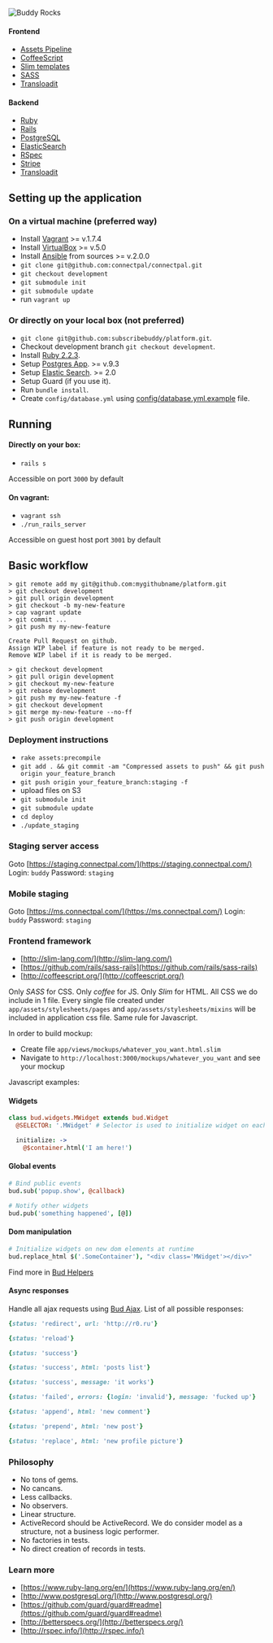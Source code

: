 ![Buddy Rocks](http://buddy-assets.s3.amazonaws.com/images/logo_github.png)
#### Frontend
- [Assets Pipeline](http://guides.rubyonrails.org/asset_pipeline.html)
- [CoffeeScript](http://coffeescript.org/)
- [Slim templates](http://slim-lang.com/)
- [SASS](https://github.com/rails/sass-rails)
- [Transloadit](https://transloadit.com)

#### Backend
- [Ruby](https://www.ruby-lang.org/en/)
- [Rails](http://guides.rubyonrails.org/)
- [PostgreSQL](www.postgresql.org)
- [ElasticSearch](https://www.elastic.co)
- [RSpec](http://rspec.info/)
- [Stripe](stripe.com)
- [Transloadit](https://transloadit.com)

## Setting up the application

### On a virtual machine (preferred way)

- Install [Vagrant](http://www.vagrantup.com/) >= v.1.7.4
- Install [VirtualBox](https://www.virtualbox.org/) >= v.5.0
- Install [Ansible](http://www.ansible.com/) from sources >= v.2.0.0
- `git clone git@github.com:connectpal/connectpal.git`
- `git checkout development`
- `git submodule init`
- `git submodule update`
- run `vagrant up`

### Or directly on your local box (not preferred)

- `git clone git@github.com:subscribebuddy/platform.git`.
- Checkout development branch `git checkout development`.
- Install [Ruby 2.2.3](http://rvm.io/).
- Setup [Postgres App](http://postgresapp.com/). >= v.9.3
- Setup [Elastic Search](https://www.elastic.co). >= 2.0
- Setup Guard (if you use it).
- Run `bundle install`.
- Create `config/database.yml` using [config/database.yml.example](config/database.yml.example) file.

## Running

#### Directly on your box:
- `rails s`

Accessible on port `3000` by default

#### On vagrant:
- `vagrant ssh`
- `./run_rails_server`

Accessible on guest host port `3001` by default

## Basic workflow

```
> git remote add my git@github.com:mygithubname/platform.git
> git checkout development
> git pull origin development
> git checkout -b my-new-feature
> cap vagrant update
> git commit ...
> git push my my-new-feature

Create Pull Request on github.
Assign WIP label if feature is not ready to be merged.
Remove WIP label if it is ready to be merged.

> git checkout development
> git pull origin development
> git checkout my-new-feature
> git rebase development
> git push my my-new-feature -f
> git checkout development
> git merge my-new-feature --no-ff
> git push origin development
```

### Deployment instructions

- `rake assets:precompile`
- `git add . && git commit -am "Compressed assets to push" && git push origin your_feature_branch`
- `git push origin your_feature_branch:staging -f`
- upload files on S3
- `git submodule init`
- `git submodule update`
- `cd deploy`
- `./update_staging`

### Staging server access

Goto [https://staging.connectpal.com/](https://staging.connectpal.com/)
Login: `buddy`
Password: `staging`

### Mobile staging

Goto [https://ms.connectpal.com/](https://ms.connectpal.com/)
Login: `buddy`
Password: `staging`

### Frontend framework

- [http://slim-lang.com/](http://slim-lang.com/)
- [https://github.com/rails/sass-rails](https://github.com/rails/sass-rails)
- [http://coffeescript.org/](http://coffeescript.org/)

Only *SASS* for CSS. Only *coffee* for JS. Only *Slim* for HTML.
All CSS we do include in 1 file. Every single file created under `app/assets/stylesheets/pages` and `app/assets/stylesheets/mixins` will be included in application css file.
Same rule for Javascript.

In order to build mockup:

- Create file `app/views/mockups/whatever_you_want.html.slim`
- Navigate to `http://localhost:3000/mockups/whatever_you_want` and see your mockup

Javascript examples:

#### Widgets

```coffeescript
class bud.widgets.MWidget extends bud.Widget
  @SELECTOR: '.MWidget' # Selector is used to initialize widget on each element matching this selector

  initialize: ->
    @$container.html('I am here!')
```

#### Global events

```coffeescript
# Bind public events
bud.sub('popup.show', @callback)

# Notify other widgets
bud.pub('something happened', [@])
```

#### Dom manipulation

```coffeescript
# Initialize widgets on new dom elements at runtime
bud.replace_html $('.SomeContainer'), "<div class='MWidget'></div>"
```

Find more in [Bud Helpers](app/assets/javascripts/helpers.coffee#l11)

#### Async responses

Handle all ajax requests using [Bud Ajax](app/assets/javascripts/ajax.coffee).
List of all possible responses:

```ruby
{status: 'redirect', url: 'http://r0.ru'}
```

```ruby
{status: 'reload'}
```

```ruby
{status: 'success'}
```

```ruby
{status: 'success', html: 'posts list'}
```

```ruby
{status: 'success', message: 'it works'}
```

```ruby
{status: 'failed', errors: {login: 'invalid'}, message: 'fucked up'}
```

```ruby
{status: 'append', html: 'new comment'}
```

```ruby
{status: 'prepend', html: 'new post'}
```

```ruby
{status: 'replace', html: 'new profile picture'}
```

### Philosophy

- No tons of gems.
- No cancans.
- Less callbacks.
- No observers.
- Linear structure.
- ActiveRecord should be ActiveRecord. We do consider model as a structure, not a business logic performer.
- No factories in tests.
- No direct creation of records in tests.

### Learn more

- [https://www.ruby-lang.org/en/](https://www.ruby-lang.org/en/)
- [http://www.postgresql.org/](http://www.postgresql.org/)
- [https://github.com/guard/guard#readme](https://github.com/guard/guard#readme)
- [http://betterspecs.org/](http://betterspecs.org/)
- [http://rspec.info/](http://rspec.info/)
